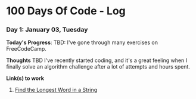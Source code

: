 # 100 Days Of Code - Log

### Day 1: January 03, Tuesday

**Today's Progress**: TBD: I've gone through many exercises on FreeCodeCamp.

**Thoughts** TBD I've recently started coding, and it's a great feeling when I finally solve an algorithm challenge after a lot of attempts and hours spent.

**Link(s) to work**
1. [Find the Longest Word in a String](https://www.freecodecamp.com/challenges/find-the-longest-word-in-a-string)
